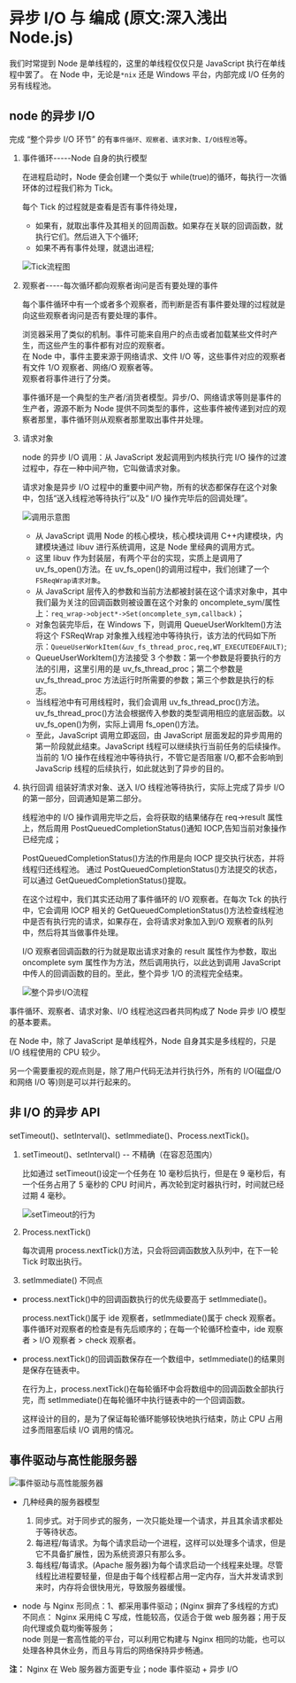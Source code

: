 # 异步 I/O 与 编成 (原文:深入浅出 Node.js)

我们时常提到 Node 是单线程的，这里的单线程仅仅只是 JavaScript 执行在单线程中罢了。
在 Node 中，无论是`*nix` 还是 Windows 平台，内部完成 I/O 任务的另有线程池。

## node 的异步 I/O

完成 “整个异步 I/O 环节” 的有`事件循环、观察者、请求对象、I/O线程池`等。

1. 事件循环-----Node 自身的执行模型

   在进程启动时，Node 便会创建一个类似于 while(true)的循环，每执行一次循环体的过程我们称为 Tick。

   每个 Tick 的过程就是查看是否有事件待处理，

   - 如果有，就取出事件及其相关的回周函数。如果存在关联的回调函数，就执行它们。然后进入下个循环;
   - 如果不再有事件处理，就退出进程;

   ![Tick流程图](./img/异步-Tick流程图.png)

2. 观察者-----每次循环都向观察者询问是否有要处理的事件

   每个事件循环中有一个或者多个观察者，而判断是否有事件要处理的过程就是向这些观察者询问是否有要处理的事件。

   浏览器采用了类似的机制。事件可能来自用户的点击或者加载某些文件时产生，而这些产生的事件都有对应的观察者。  
   在 Node 中，事件主要来源于网络请求、文件 I/O 等，这些事件对应的观察者有文件 1/O 观察者、网络/O 观察者等。  
   观察者将事件进行了分类。

   事件循环是一个典型的生产者/消货者模型。异步/O、网络请求等则是事件的生产者，源源不断为 Node 提供不同类型的事件，这些事件被传递到对应的观察者那里，事件循环则从观察者那里取出事件并处理。

3. 请求对象

   node 的异步 I/O 调用：从 JavaScript 发起调用到内核执行完 I/O 操作的过渡过程中，存在一种中间产物，它叫做请求对象。

   请求对象是异步 I/O 过程中的重要中间产物，所有的状态都保存在这个对象中，包括“送入线程池等待执行”以及“ I/O 操作完毕后的回调处理”。

   ![调用示意图](./img/异步--调用示意图.png)

   - 从 JavaScript 调用 Node 的核心模块，核心模块调用 C++内建模块，内建模块通过 libuv 进行系统调用，这是 Node 里经典的调用方式。
   - 这里 libuv 作为封装层，有两个平台的实现，实质上是调用了 uv_fs_open()方法。在 uv_fs_open()的调用过程中，我们创建了一个`FSReqWrap请求对象`。
   - 从 JavaScript 层传入的参数和当前方法都被封装在这个请求对象中，其中我们最为关注的回调函数则被设置在这个对象的 oncomplete_sym/属性上：`req_wrap->object*->Set(oncomplete_sym,callback)`；
   - 对象包装完毕后，在 Windows 下，则调用 QueueUserWorkItem()方法将这个 FSReqWrap 对象推入线程池中等待执行，该方法的代码如下所示：`QueueUserWorkItem(&uv_fs_thread_proc,req,WT_EXECUTEDEFAULT)`;
   - QueueUserWorkItem()方法接受 3 个参数：第一个参数是将要执行的方法的引用，这里引用的是 uv_fs_thread_proc；第二个参数是 uv_fs_thread_proc 方法运行时所需要的参数；第三个参数是执行的标志。
   - 当线程池中有可用线程时，我们会调用 uv_fs_thread_proc()方法。uv_fs_thread_proc()方法会根据传入参数的类型调用相应的底层函数。以 uv_fs_open()为例，实际上调用 fs_open()方法。
   - 至此，JavaScript 调用立即返回，由 JavaScript 层面发起的异步周用的第一阶段就此结束。JavaScript 线程可以继续执行当前任务的后续操作。当前的 1/O 操作在线程池中等待执行，不管它是否阻塞 I/O,都不会影响到 JavaScrip 线程的后续执行，如此就达到了异步的目的。

4. 执行回调
   组装好清求对象、送入 I/O 线程池等待执行，实际上完成了异步 I/O 的第一部分，回调通知是第二部分。

   线程池中的 I/O 操作调用完毕之后，会将获取的结果储存在 req->result 属性上，然后周用 PostQueuedCompletionStatus()通知 IOCP,告知当前对象操作已经完成；

   PostQueuedCompletionStatus()方法的作用是向 IOCP 提交执行状态，并将线程归还线程池。
   通过 PostQueuedCompletionStatus()方法提交的状态，可以通过 GetQueuedCompletionStatus()提取。

   在这个过程中，我们其实还动用了事件循环的 I/O 观察者。在每次 Tck 的执行中，它会调用 IOCP 相关的 GetQueuedCompletionStatus()方法检查线程池中是否有执行完的请求，如果存在，会将请求对象加入到/O 观察者的队列中，然后将其当做事件处理。

   I/O 观察者回调函数的行为就是取出请求对象的 result 属性作为参数，取出 oncomplete sym 属性作为方法，然后调用执行，以此达到调用 JavaScript 中传人的回调函数的目的。至此，整个异步 1/O 的流程完全结束。

   ![整个异步I/O流程](./img/异步-整个异步I-O流程.png)

事件循环、观察者、请求对象、I/O 线程池这四者共同构成了 Node 异步 I/O 模型的基本要素。

在 Node 中，除了 JavaScript 是单线程外，Node 自身其实是多线程的，只是 I/O 线程使用的 CPU 较少。

另一个需要重视的观点则是，除了用户代码无法并行执行外，所有的 I/O(磁盘/O 和网络 I/O 等)则是可以并行起来的。

## 非 I/O 的异步 API

setTimeout()、setInterval()、setImmediate()、Process.nextTick()。

1. setTimeout()、setInterval() -- 不精确（在容忍范围内）

   比如通过 setTimeout()设定一个任务在 10 毫秒后执行，但是在 9 毫秒后，有一个任务占用了 5 毫秒的 CPU 时间片，再次轮到定时器执行时，时间就已经过期 4 毫秒。

   ![setTimeout的行为](./img/异步-setTimeout的行为.png)

2. Process.nextTick()

   每次调用 process.nextTick()方法，只会将回调函数放入队列中，在下一轮 Tick 时取出执行。

3. setImmediate()
   不同点

- process.nextTick()中的回调函数执行的优先级要高于 setImmediate()。

  process.nextTick()属于 ide 观察者，setImmediate()属于 check 观察者。
  事件循环对观察者的检查是有先后顺序的；在每一个轮循环检查中，ide 观察者 > I/O 观察者 > check 观察者。

- process.nextTick()的回调函数保存在一个数组中，setImmediate()的结果则是保存在链表中。

  在行为上，process.nextTick()在每轮循环中会将数组中的回调函数全部执行完，而 setImmediate()在每轮循环中执行链表中的一个回调函数。

  这样设计的目的，是为了保证每轮循环能够较快地执行结束，防止 CPU 占用过多而阻塞后续 I/O 调用的情况。

## 事件驱动与高性能服务器

![事件驱动与高性能服务器](./img/异步-事件驱动与高性能服务器.png)

- 几种经典的服务器模型

  1. 同步式。对于同步式的服务，一次只能处理一个请求，并且其余请求都处于等待状态。
  2. 每进程/每请求。为每个请求启动一个进程，这样可以处理多个请求，但是它不具备扩展性，因为系统资源只有那么多。
  3. 每线程/每请求。(Apache 服务器)为每个请求启动一个线程来处理。尽管线程比进程要轻量，但是由于每个线程都占用一定内存，当大并发请求到来时，内存将会很快用光，导致服务器缓慢。

- node 与 Nginx
  形同点：1、都采用事件驱动；(Nginx 摒弃了多线程的方式)
  不同点：
  Nginx 采用纯 C 写成，性能较高，仅适合于做 web 服务器；用于反向代理或负载均衡等服务；  
  node 则是一套高性能的平台，可以利用它构建与 Nginx 相同的功能，也可以处理各种具休业务，而且与背后的网络保持异步畅通。

**注：** Nginx 在 Web 服务器方面更专业；node 事件驱动 + 异步 I/O
